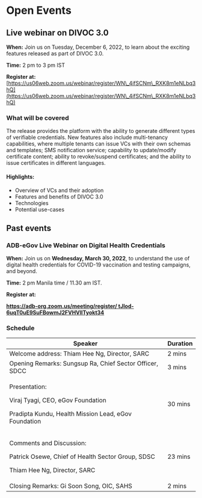 # Open Events

## Live webinar on DIVOC 3.0

**When:** Join us on Tuesday, December 6, 2022, to learn about the exciting features released as part of DIVOC 3.0.

**Time:** 2 pm to 3 pm IST

**Register at:** [https://us06web.zoom.us/webinar/register/WN\_4ifSCNm\_RXK8m1eNLbq3hQ](https://us06web.zoom.us/webinar/register/WN\_4ifSCNm\_RXK8m1eNLbq3hQ)

### What will be covered&#x20;

The release provides the platform with the ability to generate different types of verifiable credentials. New features also include multi-tenancy capabilities, where multiple tenants can issue VCs with their own schemas and templates; SMS notification service; capability to update/modify certificate content; ability to revoke/suspend certificates; and the ability to issue certificates in different languages.

#### Highlights:

* Overview of VCs and their adoption&#x20;
* Features and benefits of DIVOC 3.0&#x20;
* Technologies&#x20;
* Potential use-cases

## Past events

### ADB-eGov Live Webinar on Digital Health Credentials

**When:** Join us on **Wednesday, March 30, 2022**, to understand the use of digital health credentials for COVID-19 vaccination and testing campaigns, and beyond.&#x20;

**Time:** 2 pm Manila time / 11.30 am IST.

**Register** **at:**

****[**https://adb-org.zoom.us/meeting/register/ tJIod-6uqT0uE9SuFBowmJ2FVHVlITyokt34**](https://adb-org.zoom.us/meeting/register/%20tJIod-6uqT0uE9SuFBowmJ2FVHVlITyokt34)****

### Schedule

| Speaker                                                                                                                     | Duration |
| --------------------------------------------------------------------------------------------------------------------------- | -------- |
| Welcome address: Thiam Hee Ng, Director, SARC                                                                               | 2 mins   |
| Opening Remarks: Sungsup Ra, Chief Sector Officer, SDCC                                                                     | 3 mins   |
| <p>Presentation: </p><p>Viraj Tyagi, CEO, eGov Foundation </p><p>Pradipta Kundu, Health Mission Lead, eGov Foundation</p>   | 30 mins  |
| <p>Comments and Discussion:</p><p>Patrick Osewe, Chief of Health Sector Group, SDSC </p><p>Thiam Hee Ng, Director, SARC</p> | 23 mins  |
| Closing Remarks: Gi Soon Song, OIC, SAHS                                                                                    | 2 mins   |

